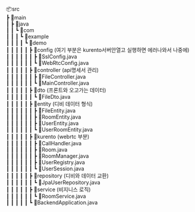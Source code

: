 📦src<br/>
 ┣ 📂main<br/>
 ┃ ┣ 📂java<br/>
 ┃ ┃ ┗ 📂com<br/>
 ┃ ┃ ┃ ┗ 📂example<br/>
 ┃ ┃ ┃ ┃ ┗ 📂demo<br/>
 ┃ ┃ ┃ ┃ ┃ ┣ 📂config (여기 부분은 kurento서버안열고 실행하면 에러나와서 나중에)<br/>
 ┃ ┃ ┃ ┃ ┃ ┃ ┣ 📜SslConfig.java<br/>
 ┃ ┃ ┃ ┃ ┃ ┃ ┗ 📜WebRtcConfig.java<br/>
 ┃ ┃ ┃ ┃ ┃ ┣ 📂controller (api명세서 관리)<br/>
 ┃ ┃ ┃ ┃ ┃ ┃ ┣ 📜FileController.java<br/>
 ┃ ┃ ┃ ┃ ┃ ┃ ┗ 📜MainController.java<br/>
 ┃ ┃ ┃ ┃ ┃ ┣ 📂dto (프론트와 오고가는 데이터)<br/>
 ┃ ┃ ┃ ┃ ┃ ┃ ┗ 📜FileDto.java<br/>
 ┃ ┃ ┃ ┃ ┃ ┣ 📂entity (디비 데이터 형식)<br/>
 ┃ ┃ ┃ ┃ ┃ ┃ ┣ 📜FileEntity.java<br/>
 ┃ ┃ ┃ ┃ ┃ ┃ ┣ 📜RoomEntity.java<br/>
 ┃ ┃ ┃ ┃ ┃ ┃ ┣ 📜UserEntity.java<br/>
 ┃ ┃ ┃ ┃ ┃ ┃ ┗ 📜UserRoomEntity.java<br/>
 ┃ ┃ ┃ ┃ ┃ ┣ 📂kurento (webrtc 부분)<br/>
 ┃ ┃ ┃ ┃ ┃ ┃ ┣ 📜CallHandler.java<br/>
 ┃ ┃ ┃ ┃ ┃ ┃ ┣ 📜Room.java<br/>
 ┃ ┃ ┃ ┃ ┃ ┃ ┣ 📜RoomManager.java<br/>
 ┃ ┃ ┃ ┃ ┃ ┃ ┣ 📜UserRegistry.java<br/>
 ┃ ┃ ┃ ┃ ┃ ┃ ┗ 📜UserSession.java<br/>
 ┃ ┃ ┃ ┃ ┃ ┣ 📂repository (디비와 데이터 교환)<br/>
 ┃ ┃ ┃ ┃ ┃ ┃ ┗ 📜JpaUserRepository.java<br/>
 ┃ ┃ ┃ ┃ ┃ ┣ 📂service (비지니스 로직)<br/>
 ┃ ┃ ┃ ┃ ┃ ┃ ┗ 📜RoomService.java<br/>
 ┃ ┃ ┃ ┃ ┃ ┗ 📜BackendApplication.java<br/>
